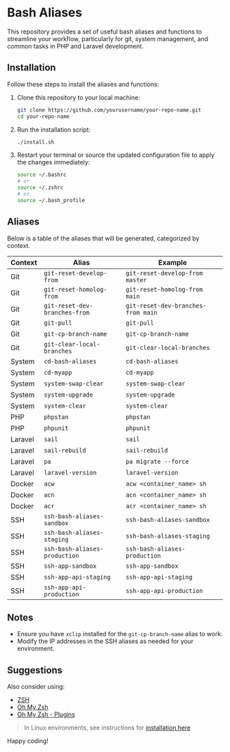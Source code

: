 # Bash Aliases

This repository provides a set of useful bash aliases and functions to streamline your workflow, particularly for git, system management, and common tasks in PHP and Laravel development.

## Installation

Follow these steps to install the aliases and functions:

1. Clone this repository to your local machine:
    ```bash
    git clone https://github.com/yourusername/your-repo-name.git
    cd your-repo-name
    ```

2. Run the installation script:
    ```bash
    ./install.sh
    ```

3. Restart your terminal or source the updated configuration file to apply the changes immediately:
    ```bash
    source ~/.bashrc
    # or
    source ~/.zshrc
    # or
    source ~/.bash_profile
    ```

## Aliases

Below is a table of the aliases that will be generated, categorized by context.

| Context  | Alias                          | Example                             |
|----------|--------------------------------|-------------------------------------|
| Git      | `git-reset-develop-from`       | `git-reset-develop-from master`     |
| Git      | `git-reset-homolog-from`       | `git-reset-homolog-from main`       |
| Git      | `git-reset-dev-branches-from`  | `git-reset-dev-branches-from main`  |
| Git      | `git-pull`                     | `git-pull`                          |
| Git      | `git-cp-branch-name`           | `git-cp-branch-name`                |
| Git      | `git-clear-local-branches`     | `git-clear-local-branches`          |
| System   | `cd-bash-aliases`              | `cd-bash-aliases`                   |
| System   | `cd-myapp`                     | `cd-myapp`                          |
| System   | `system-swap-clear`            | `system-swap-clear`                 |
| System   | `system-upgrade`               | `system-upgrade`                    |
| System   | `system-clear`                 | `system-clear`                      |
| PHP      | `phpstan`                      | `phpstan`                           |
| PHP      | `phpunit`                      | `phpunit`                           |
| Laravel  | `sail`                         | `sail`                              |
| Laravel  | `sail-rebuild`                 | `sail-rebuild`                      |
| Laravel  | `pa`                           | `pa migrate --force`                |
| Laravel  | `laravel-version`              | `laravel-version`                   |
| Docker   | `acw`                          | `acw <container_name> sh`           |
| Docker   | `acn`                          | `acn <container_name> sh`           |
| Docker   | `acr`                          | `acr <container_name> sh`           |
| SSH      | `ssh-bash-aliases-sandbox`     | `ssh-bash-aliases-sandbox`          |
| SSH      | `ssh-bash-aliases-staging`     | `ssh-bash-aliases-staging`          |
| SSH      | `ssh-bash-aliases-production`  | `ssh-bash-aliases-production`       |
| SSH      | `ssh-app-sandbox`              | `ssh-app-sandbox`                   |
| SSH      | `ssh-app-api-staging`          | `ssh-app-api-staging`               |
| SSH      | `ssh-app-api-production`       | `ssh-app-api-production`            |


## Notes

- Ensure you have `xclip` installed for the `git-cp-branch-name` alias to work.
- Modify the IP addresses in the SSH aliases as needed for your environment.

## Suggestions

Also consider using:
- [ZSH](https://github.com/ohmyzsh/ohmyzsh/wiki/Installing-ZSH)
- [Oh My Zsh](https://github.com/ohmyzsh/ohmyzsh)
- [Oh My Zsh  - Plugins](https://github.com/ohmyzsh/ohmyzsh/wiki/Plugins)

> In Linux environments, see instructions for [installation here](https://github.com/jrfernandodasilva/debian-12?tab=readme-ov-file#13-zsh-and-oh-my-zsh)


Happy coding!